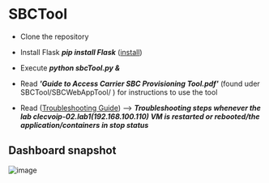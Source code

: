 # SBCTool



* Clone the repository
* Install Flask ***pip install Flask***  ([install](http://flask.pocoo.org/docs/0.12/installation/))
* Execute ***python sbcTool.py &***

* Read ***'Guide to Access  Carrier SBC Provisioning Tool.pdf'*** (found uder SBCTool/SBCWebAppTool/ ) for instructions to use the tool 

* Read ([Troubleshooting Guide](https://github.com/cfernando3/SBCTool/blob/master/Troubleshooting%20Guide%20.pdf)) --> ***Troubleshooting steps whenever the lab clecvoip-02.lab1(192.168.100.110) VM is restarted or rebooted/the application/containers in stop status***

## Dashboard snapshot

![image](https://user-images.githubusercontent.com/36050047/39837647-12cd08b2-53a5-11e8-99bb-4b81859193b1.png)
